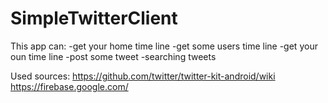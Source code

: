 # SimpleTwitterClient
This app can:
-get your home time line
-get some users time line
-get your oun time line
-post some tweet
-searching tweets

Used sources:
https://github.com/twitter/twitter-kit-android/wiki
https://firebase.google.com/
